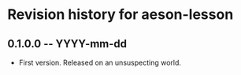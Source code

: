 # Revision history for aeson-lesson

## 0.1.0.0 -- YYYY-mm-dd

* First version. Released on an unsuspecting world.

